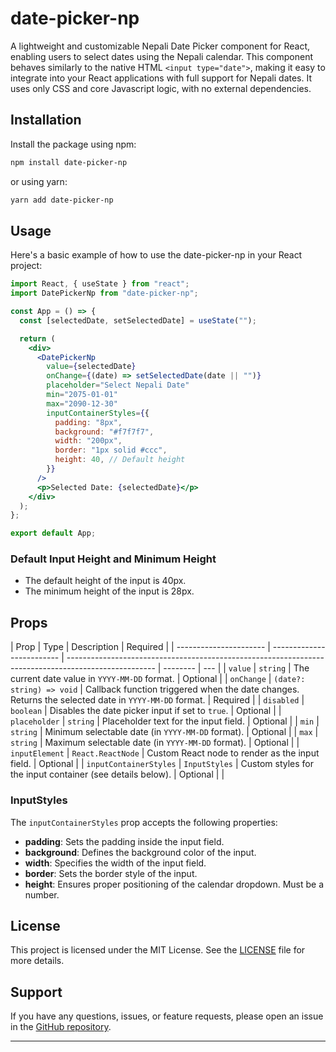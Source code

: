 # date-picker-np

A lightweight and customizable Nepali Date Picker component for React, enabling users to select dates using the Nepali calendar. This component behaves similarly to the native HTML `<input type="date">`, making it easy to integrate into your React applications with full support for Nepali dates. It uses only CSS and core Javascript logic, with no external dependencies.

## Installation

Install the package using npm:

```bash
npm install date-picker-np
```

or using yarn:

```bash
yarn add date-picker-np
```

## Usage

Here's a basic example of how to use the date-picker-np in your React project:

```jsx
import React, { useState } from "react";
import DatePickerNp from "date-picker-np";

const App = () => {
  const [selectedDate, setSelectedDate] = useState("");

  return (
    <div>
      <DatePickerNp
        value={selectedDate}
        onChange={(date) => setSelectedDate(date || "")}
        placeholder="Select Nepali Date"
        min="2075-01-01"
        max="2090-12-30"
        inputContainerStyles={{
          padding: "8px",
          background: "#f7f7f7",
          width: "200px",
          border: "1px solid #ccc",
          height: 40, // Default height
        }}
      />
      <p>Selected Date: {selectedDate}</p>
    </div>
  );
};

export default App;
```

### Default Input Height and Minimum Height

- The default height of the input is 40px.
- The minimum height of the input is 28px.

## Props

| Prop                   | Type                      | Description                                                                                          | Required |
| ---------------------- | ------------------------- | ---------------------------------------------------------------------------------------------------- | -------- | --- |
| `value`                | `string`                  | The current date value in `YYYY-MM-DD` format.                                                       | Optional |
| `onChange`             | `(date?: string) => void` | Callback function triggered when the date changes. Returns the selected date in `YYYY-MM-DD` format. | Required |
| `disabled`             | `boolean`                 | Disables the date picker input if set to `true`.                                                     | Optional |
| `placeholder`          | `string`                  | Placeholder text for the input field.                                                                | Optional |
| `min`                  | `string`                  | Minimum selectable date (in `YYYY-MM-DD` format).                                                    | Optional |
| `max`                  | `string`                  | Maximum selectable date (in `YYYY-MM-DD` format).                                                    | Optional |
| `inputElement`         | `React.ReactNode`         | Custom React node to render as the input field.                                                      | Optional |
| `inputContainerStyles` | `InputStyles`             | Custom styles for the input container (see details below).                                           | Optional |     |

### InputStyles

The `inputContainerStyles` prop accepts the following properties:

- **padding**: Sets the padding inside the input field.
- **background**: Defines the background color of the input.
- **width**: Specifies the width of the input field.
- **border**: Sets the border style of the input.
- **height**: Ensures proper positioning of the calendar dropdown. Must be a number.

## License

This project is licensed under the MIT License. See the [LICENSE](LICENSE) file for more details.

## Support

If you have any questions, issues, or feature requests, please open an issue in the [GitHub repository](https://github.com/DipendraPaudel/date-picker-np).

---
